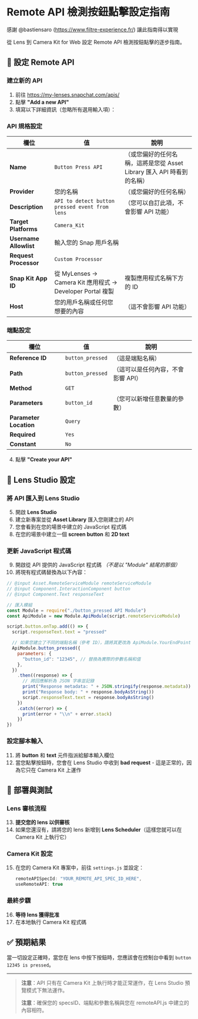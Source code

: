 # Remote API 檢測按鈕點擊設定指南

感謝 @bastiensaro (https://www.filtre-experience.fr/) 讓此指南得以實現

從 Lens 到 Camera Kit for Web 設定 Remote API 檢測按鈕點擊的逐步指南。

## 🔧 設定 Remote API

### 建立新的 API

1. 前往 https://my-lenses.snapchat.com/apis/
2. 點擊 **"Add a new API"**
3. 填寫以下詳細資訊（忽略所有選用輸入項）：

### API 規格設定

| 欄位                 | 值                                          | 說明                                            |
| ---------------------- | --------------------------------------------- | ------------------------------------------------- |
| **Name**               | `Button Press API`                            | （或您偏好的任何名稱，這將是您從 Asset Library 匯入 API 時看到的名稱） |
| **Provider**           | 您的名稱                                  | （或您偏好的任何名稱）                      |
| **Description**        | `API to detect button pressed event from lens` | （您可以自訂此項，不會影響 API 功能）         |
| **Target Platforms**   | `Camera_Kit`                                  |                                                   |
| **Username Allowlist** | 輸入您的 Snap 用戶名稱                      |                                                   |
| **Request Processor**  | `Custom Processor`                            |                                                   |
| **Snap Kit App ID**    | 從 MyLenses → Camera Kit 應用程式 → Developer Portal 複製 | 複製應用程式名稱下方的 ID                      |
| **Host**               | 您的用戶名稱或任何您想要的內容                 | （這不會影響 API 功能）                       |

### 端點設定

| 欄位                 | 值               | 說明                               |
| ---------------------- | ------------------ | -------------------------------------- |
| **Reference ID**       | `button_pressed`   | （這是端點名稱）                  |
| **Path**               | `button_pressed`   | （這可以是任何內容，不會影響 API） |
| **Method**             | `GET`              |                                        |
| **Parameters**         | `button_id`        | （您可以新增任意數量的參數）   |
| **Parameter Location** | `Query`            |                                        |
| **Required**           | `Yes`              |                                        |
| **Constant**           | `No`               |                                        |

4. 點擊 **"Create your API"**

## 🎯 Lens Studio 設定

### 將 API 匯入到 Lens Studio

5. 開啟 **Lens Studio**
6. 建立新專案並從 **Asset Library** 匯入您剛建立的 API
7. 您會看到在您的場景中建立的 JavaScript 程式碼
8. 在您的場景中建立一個 **screen button** 和 **2D text**

### 更新 JavaScript 程式碼

9. 開啟從 API 提供的 JavaScript 程式碼 _（不是以 "Module" 結尾的那個）_
10. 將現有程式碼替換為以下內容：

```javascript
// @input Asset.RemoteServiceModule remoteServiceModule
// @input Component.InteractionComponent button
// @input Component.Text responseText

// 匯入模組
const Module = require("./button_pressed API Module")
const ApiModule = new Module.ApiModule(script.remoteServiceModule)

script.button.onTap.add(() => {
  script.responseText.text = "pressed"

  // 如果您建立了不同的端點名稱（參考 ID），請將其更改為 ApiModule.YourEndPoint
  ApiModule.button_pressed({
    parameters: {
      "button_id": "12345", // 替換為實際的參數名稱和值
    },
  })
    .then((response) => {
      // 將回應解析為 JSON 字串並記錄
      print("Response metadata: " + JSON.stringify(response.metadata))
      print("Response body: " + response.bodyAsString())
      script.responseText.text = response.bodyAsString()
    })
    .catch((error) => {
      print(error + "\\n" + error.stack)
    })
})
```

### 設定腳本輸入

11. 將 **button** 和 **text** 元件指派給腳本輸入欄位
12. 當您點擊按鈕時，您會在 Lens Studio 中收到 **bad request** - 這是正常的，因為它只在 Camera Kit 上運作

## 📱 部署與測試

### Lens 審核流程

13. **提交您的 lens 以供審核**
14. 如果您還沒有，請將您的 lens 新增到 **Lens Scheduler**（這樣您就可以在 Camera Kit 上執行它）

### Camera Kit 設定

15. 在您的 Camera Kit 專案中，前往 `settings.js` 並設定：
    ```javascript
    remoteAPISpecId: "YOUR_REMOTE_API_SPEC_ID_HERE",
    useRemoteAPI: true
    ```

### 最終步驟

16. **等待 lens 獲得批准**
17. 在本地執行 Camera Kit 程式碼

## ✅ 預期結果

當一切設定正確時，當您在 lens 中按下按鈕時，您應該會在控制台中看到 `button 12345 is pressed`。

---

> **注意**：API 只有在 Camera Kit 上執行時才能正常運作，在 Lens Studio 預覽模式下無法運作。
>
> **注意**：確保您的 specsID、端點和參數名稱與您在 remoteAPI.js 中建立的內容相符。
